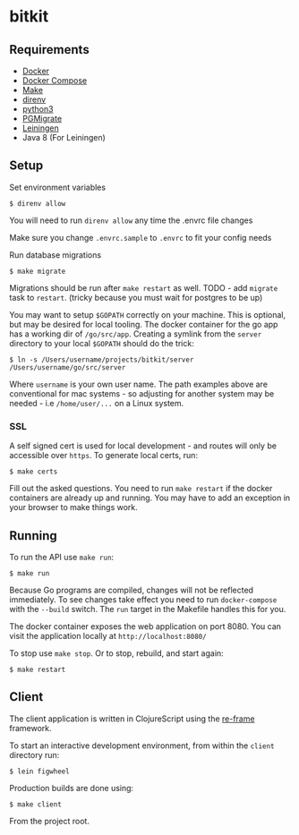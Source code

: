 # bitkit

## Requirements

* [Docker](https://www.docker.com/)
* [Docker Compose](https://docs.docker.com/compose/)
* [Make](https://www.gnu.org/software/make/)
* [direnv](https://direnv.net/)
* [python3](https://www.python.org/)
* [PGMigrate](https://github.com/yandex/pgmigrate)
* [Leiningen](https://leiningen.org/)
* Java 8 (For Leiningen)

## Setup

Set environment variables

```
$ direnv allow
```

You will need to run `direnv allow` any time the .envrc file changes

Make sure you change `.envrc.sample` to `.envrc` to fit your config needs

Run database migrations

```
$ make migrate
```

Migrations should be run after `make restart` as well. TODO - add `migrate` task to `restart`. (tricky because you must wait for postgres to be up)

You may want to setup `$GOPATH` correctly on your machine. This is optional, but may be
desired for local tooling. The docker container for the go app has a working dir of `/go/src/app`.
Creating a symlink from the `server` directory to your local `$GOPATH` should do the trick:

```
$ ln -s /Users/username/projects/bitkit/server /Users/username/go/src/server
```

Where `username` is your own user name. The path examples above are conventional for mac systems - so adjusting
for another system may be needed - i.e `/home/user/...` on a Linux system.

### SSL

A self signed cert is used for local development - and routes will only be accessible over `https`. To generate
local certs, run:

```
$ make certs
```

Fill out the asked questions. You need to run `make restart` if the docker containers are already up and running. You may
have to add an exception in your browser to make things work.

## Running

To run the API use `make run`:

```
$ make run
```

Because Go programs are compiled, changes will not be reflected immediately. To see changes take effect you
need to run `docker-compose` with the `--build` switch. The `run` target in the Makefile handles this for you.

The docker container exposes the web application on port 8080. You can visit the application
locally at `http://localhost:8080/`

To stop use `make stop`. Or to stop, rebuild, and start again:

```
$ make restart
```

## Client

The client application is written in ClojureScript using the [re-frame](https://github.com/Day8/re-frame) framework.

To start an interactive development environment, from within the `client` directory
run:

```
$ lein figwheel
```

Production builds are done using:

```
$ make client
```

From the project root.
